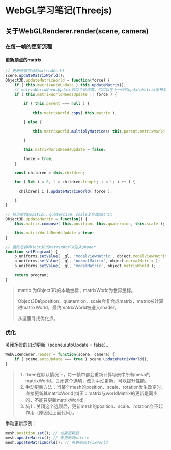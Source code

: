 # WebGL学习笔记\(Threejs\)

## 关于WebGLRenderer.render\(scene, camera\)

### 在每一帧的更新流程

#### 更新顶点的matrix

```js
// 更新所有顶点的matrixWorld
scene.updateMatrixWorld();
Object3D.updateMatrixWorld = function(force) {
    if ( this.matrixAutoUpdate ) this.updateMatrix();
    // matrixWorldNeedsUpdate可以手动设置，也可以在上一行的updateMatrix里被置为true
    if ( this.matrixWorldNeedsUpdate || force ) {

        if ( this.parent === null ) {

            this.matrixWorld.copy( this.matrix );

        } else {

            this.matrixWorld.multiplyMatrices( this.parent.matrixWorld, this.matrix );

        }

        this.matrixWorldNeedsUpdate = false;

        force = true;
    }

    const children = this.children;

    for ( let i = 0, l = children.length; i < l; i ++ ) {

      children[ i ].updateMatrixWorld( force );

    }
}

// 将当前的position、quaternion、scale复合成matrix
Object3D.updateMatrix = function() {
    this.matrix.compose( this.position, this.quaternion, this.scale );

    this.matrixWorldNeedsUpdate = true;
}

// 最终是将Object3D的matrixWorld送入shader
function setProgram() {
    p_uniforms.setValue( _gl, 'modelViewMatrix', object.modelViewMatrix );
    p_uniforms.setValue( _gl, 'normalMatrix', object.normalMatrix );
    p_uniforms.setValue( _gl, 'modelMatrix', object.matrixWorld );

    return program;
}
```

> matrix 为Object3D的本地坐标；matrixWorld为世界坐标。
>
> Object3D的position、quaternion、scale会复合成matrix，matrix被计算进matrixWorld，最终matrixWorld被送入shader。
>
> 从这里寻找优化点。

### 优化

关闭场景的自动更新（scene.autoUpdate = false）。

```js
WebGLRenderer.render = function(scene, camera) {
    if ( scene.autoUpdate === true ) scene.updateMatrixWorld();
}
```

> 1. three在默认情况下，每一帧中都会重新计算场景中所有mesh的matrixWorld。关闭这个选项，改为手动更新，可以提升性能。
> 2. 手动更新方法：当某个mesh的position、scale、rotation发生改变时，直接更新其matrixWorld\(纠正：matrix与worldMatrix的更新是同步的，不能只更新matrixWorld\)。
> 3. 坑1：关闭这个选项后，更新mesh的position、scale、rotation会不起作用（原因见上面代码）。

手动更新示例：

```js
mesh.position.set(); // 位置更新后
mesh.updateMatrix(); // 先更新其matrix
mesh.updateMatrixWorld(); // 再更新matrixWorld
```
